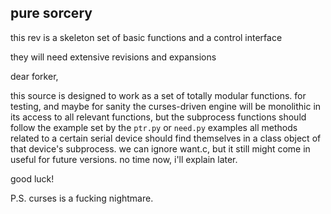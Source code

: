 pure sorcery
------------

this rev is a skeleton set of basic functions and a control interface 

they will need extensive revisions and expansions

dear forker,

this source is designed to work as a set of totally modular functions.  for testing, and maybe for sanity the curses-driven engine will be monolithic in its access to all relevant functions, but the subprocess functions should follow the example set by the `ptr.py` or `need.py` examples all methods related to a certain serial device should find themselves in a class object of that device's subprocess.  we can ignore want.c, but it still might come in useful for future versions.  no time now, i'll explain later.


good luck!

P.S.
curses is a fucking nightmare.
